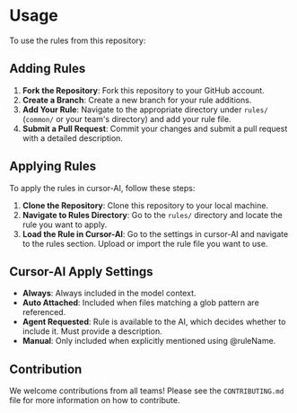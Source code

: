 # Usage

To use the rules from this repository:

## Adding Rules

1. **Fork the Repository**: Fork this repository to your GitHub account.
2. **Create a Branch**: Create a new branch for your rule additions.
3. **Add Your Rule**: Navigate to the appropriate directory under `rules/` (`common/` or your team's directory) and add your rule file.
4. **Submit a Pull Request**: Commit your changes and submit a pull request with a detailed description.

## Applying Rules

To apply the rules in cursor-AI, follow these steps:

1. **Clone the Repository**: Clone this repository to your local machine.
2. **Navigate to Rules Directory**: Go to the `rules/` directory and locate the rule you want to apply.
3. **Load the Rule in Cursor-AI**: Go to the settings in cursor-AI and navigate to the rules section. Upload or import the rule file you want to use.

## Cursor-AI Apply Settings

- **Always**: Always included in the model context.
- **Auto Attached**: Included when files matching a glob pattern are referenced.
- **Agent Requested**: Rule is available to the AI, which decides whether to include it. Must provide a description.
- **Manual**: Only included when explicitly mentioned using @ruleName.

## Contribution

We welcome contributions from all teams! Please see the `CONTRIBUTING.md` file for more information on how to contribute.

